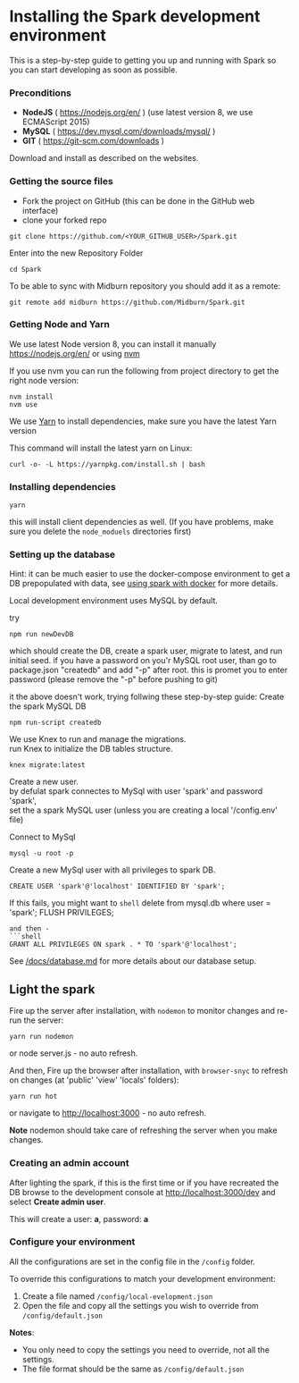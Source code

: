 # Installing the Spark development environment

This is a step-by-step guide to getting you up and running with Spark so you can start developing as soon as possible.

### Preconditions

* **NodeJS** ( https://nodejs.org/en/ ) (use latest version 8, we use ECMAScript 2015)
* **MySQL** ( https://dev.mysql.com/downloads/mysql/ )
* **GIT** ( https://git-scm.com/downloads )

Download and install as described on the websites.

### Getting the source files

* Fork the project on GitHub (this can be done in the GitHub web interface)
* clone your forked repo

```shell
git clone https://github.com/<YOUR_GITHUB_USER>/Spark.git
```
Enter into the new Repository Folder

```shell
cd Spark
```
To be able to sync with Midburn repository you should add it as a remote:

```shell
git remote add midburn https://github.com/Midburn/Spark.git
```

### Getting Node and Yarn

We use latest Node version 8, you can install it manually https://nodejs.org/en/ or using [nvm](https://github.com/creationix/nvm#installation)

If you use nvm you can run the following from project directory to get the right node version:

```shell
nvm install
nvm use
```

We use [Yarn](https://yarnpkg.com/en/) to install dependencies, make sure you have the latest Yarn version

This command will install the latest yarn on Linux:

```
curl -o- -L https://yarnpkg.com/install.sh | bash
```

### Installing dependencies

```shell
yarn 
```
this will install client dependencies as well.
(If you have problems, make sure you delete the `node_moduels` directories first)

### Setting up the database

Hint: it can be much easier to use the docker-compose environment to get a DB prepopulated with data, see [using spark with docker](/docs/development/docker.md) for more details.

Local development environment uses MySQL by default.

try 
```shell
npm run newDevDB
```
which should create the DB, create a spark user, migrate to latest, and run initial seed.
if you have a password on you'r MySQL root user, than go to package.json "createdb" and add "-p" after root. this is promet you to enter password (please remove the "-p" before pushing to git)


it the above doesn't work, trying follwing these step-by-step guide:
Create the spark MySQL DB
```shell
npm run-script createdb
```

We use Knex to run and manage the migrations.  
run Knex to initialize the DB tables structure.

```shell
knex migrate:latest
```

Create a new user.  
by defulat spark connectes to MySql with user 'spark' and password 'spark',  
set the a spark MySQL user (unless you are creating a local '/config.env' file)

Connect to MySql
```shell
mysql -u root -p
```
Create a new MySql user with all privileges to spark DB.
```shell
CREATE USER 'spark'@'localhost' IDENTIFIED BY 'spark';
```
If this fails, you might want to
```shell```
delete from mysql.db where user = 'spark';
FLUSH PRIVILEGES;
```
and then - 
```shell
GRANT ALL PRIVILEGES ON spark . * TO 'spark'@'localhost';
```

See [/docs/database.md](/docs/development/database.md) for more details about our database setup.

## Light the spark

Fire up the server after installation, with `nodemon` to monitor changes and re-run the server:

```shell
yarn run nodemon
```
or node server.js - no auto refresh.

And then,
Fire up the browser after installation, with `browser-snyc` to refresh on changes (at 'public' 'view' 'locals' folders):
```shell
yarn run hot 
```
or navigate to [http://localhost:3000](http://localhost:3000) - no auto refresh.

**Note** nodemon should take care of refreshing the server when you make changes.

### Creating an admin account

After lighting the spark, if this is the first time or if you have recreated the DB
browse to the development console at [http://localhost:3000/dev](http://localhost:3000/dev) and select **Create admin user**.

This will create a user: **a**, password: **a**

### Configure your environment

All the configurations are set in the config file in the `/config` folder.

To override this configurations to match your development environment:

1. Create a file named `/config/local-evelopment.json`
2. Open the file and copy all the settings you wish to override from `/config/default.json`

**Notes**:

* You only need to copy the settings you need to override, not all the settings.
* The file format should be the same as `/config/default.json`
